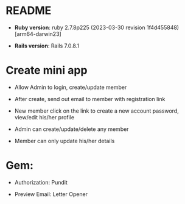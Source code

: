 # README

* **Ruby version**: ruby 2.7.8p225 (2023-03-30 revision 1f4d455848) [arm64-darwin23]

* **Rails version**: Rails 7.0.8.1

# Create mini app

* Allow Admin to login, create/update member

* After create, send out email to member with registration link

* New member click on the link to create a new account password, view/edit his/her profile

* Admin can create/update/delete any member

* Member can only update his/her details

# Gem:

* Authorization: Pundit

* Preview Email: Letter Opener
